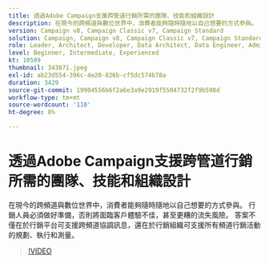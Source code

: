 ```yaml
---
title: 透過Adobe Campaign支援跨管道行銷所需的團隊、技能和組織設計
description: 在現今的跨頻道與數位世界中，消費者能夠隨時隨地以自己想要的方式參與。
version: Campaign v8, Campaign Classic v7, Campaign Standard
solution: Campaign, Campaign v8, Campaign Classic v7, Campaign Standard
role: Leader, Architect, Developer, Data Architect, Data Engineer, Admin, User
level: Beginner, Intermediate, Experienced
kt: 10509
thumbnail: 343871.jpeg
exl-id: ab23d554-396c-4e20-826b-cf5dc574b78a
duration: 3429
source-git-commit: 19904556b6f2a6e3a9e2919f5504732f2f9b598d
workflow-type: tm+mt
source-wordcount: '110'
ht-degree: 0%

---
```


# 透過Adobe Campaign支援跨管道行銷所需的團隊、技能和組織設計

在現今的跨頻道與數位世界中，消費者能夠隨時隨地以自己想要的方式參與。 行銷人員必須做好準備，否則將面臨客戶體驗不佳，甚至更糟的流失風險。 答案不僅在於行銷平台可支援跨頻道協調訊息，還在於行銷組織可支援所有頻道行銷活動的規劃、執行和測量。

>[!VIDEO](https://video.tv.adobe.com/v/3457062/?quality=12&learn=on&captions=chi_hant)
